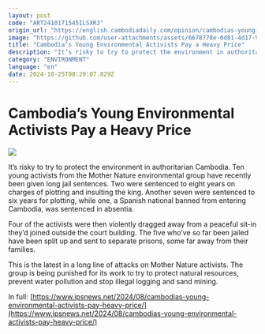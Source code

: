 ```yaml
---
layout: post
code: "ART2410171545ILSXR3"
origin_url: "https://english.cambodiadaily.com/opinion/cambodias-young-environmental-activists-pay-a-heavy-price-188841/"
image: "https://github.com/user-attachments/assets/6678778e-6d81-4d17-9eea-b5be2bf48844"
title: "Cambodia’s Young Environmental Activists Pay a Heavy Price"
description: "It’s risky to try to protect the environment in authoritarian Cambodia."
category: "ENVIRONMENT"
language: "en"
date: 2024-10-25T08:29:07.829Z
---
```


# Cambodia’s Young Environmental Activists Pay a Heavy Price

 ![](https://github.com/user-attachments/assets/cfa59a60-687e-4743-9ea3-f5850c002511)

It’s risky to try to protect the environment in authoritarian Cambodia. Ten young activists from the Mother Nature environmental group have recently been given long jail sentences. Two were sentenced to eight years on charges of plotting and insulting the king. Another seven were sentenced to six years for plotting, while one, a Spanish national banned from entering Cambodia, was sentenced in absentia.

Four of the activists were then violently dragged away from a peaceful sit-in they’d joined outside the court building. The five who’ve so far been jailed have been split up and sent to separate prisons, some far away from their families.

This is the latest in a long line of attacks on Mother Nature activists. The group is being punished for its work to try to protect natural resources, prevent water pollution and stop illegal logging and sand mining.

In full: [https://www.ipsnews.net/2024/08/cambodias-young-environmental-activists-pay-heavy-price/](https://www.ipsnews.net/2024/08/cambodias-young-environmental-activists-pay-heavy-price/)